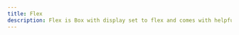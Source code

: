 ```yaml
---
title: Flex
description: Flex is Box with display set to flex and comes with helpful style shorthand.
---
```

